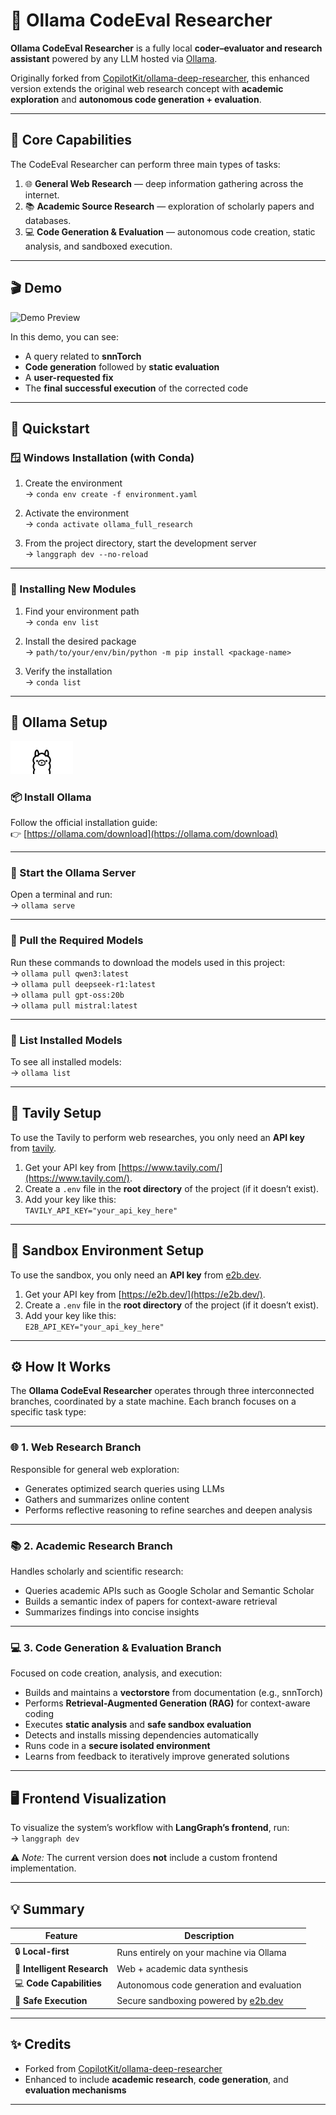 # 🧠 Ollama CodeEval Researcher

**Ollama CodeEval Researcher** is a fully local **coder–evaluator and research assistant** powered by any LLM hosted via [Ollama](https://ollama.com/search).

Originally forked from [CopilotKit/ollama-deep-researcher](https://github.com/CopilotKit/ollama-deep-researcher), this enhanced version extends the original web research concept with **academic exploration** and **autonomous code generation + evaluation**.

---

## 🎯 Core Capabilities

The CodeEval Researcher can perform three main types of tasks:

1. 🌐 **General Web Research** — deep information gathering across the internet.  
2. 📚 **Academic Source Research** — exploration of scholarly papers and databases.  
3. 💻 **Code Generation & Evaluation** — autonomous code creation, static analysis, and sandboxed execution.

---

## 🎬 Demo

![Demo Preview](./assets/gif_exec.gif)

In this demo, you can see:
- A query related to **snnTorch**
- **Code generation** followed by **static evaluation**
- A **user-requested fix**
- The **final successful execution** of the corrected code

---

## 🚀 Quickstart

### 🪟 Windows Installation (with Conda)

1. Create the environment  
   → `conda env create -f environment.yaml`  

2. Activate the environment  
   → `conda activate ollama_full_research`  

3. From the project directory, start the development server  
   → `langgraph dev --no-reload`

---

### 🧩 Installing New Modules

1. Find your environment path  
   → `conda env list`  

2. Install the desired package  
   → `path/to/your/env/bin/python -m pip install <package-name>`  

3. Verify the installation  
   → `conda list`

---

## 🦙 Ollama Setup

<img src="./assets/ollama.png" alt="Ollama Logo" width="100"/>

### 📦 Install Ollama  
Follow the official installation guide:  
👉 [https://ollama.com/download](https://ollama.com/download)

---

### 🧭 Start the Ollama Server  
Open a terminal and run:  
→ `ollama serve`

---

### 🤖 Pull the Required Models  
Run these commands to download the models used in this project:  
→ `ollama pull qwen3:latest`  
→ `ollama pull deepseek-r1:latest`  
→ `ollama pull gpt-oss:20b`  
→ `ollama pull mistral:latest`

---

### 🧾 List Installed Models  
To see all installed models:  
→ `ollama list`

---

## 🔎 Tavily Setup

To use the Tavily to perform web researches, you only need an **API key** from [tavily](https://www.tavily.com/).

1. Get your API key from [https://www.tavily.com/](https://www.tavily.com/).  
2. Create a `.env` file in the **root directory** of the project (if it doesn’t exist).  
3. Add your key like this:  
   `TAVILY_API_KEY="your_api_key_here"`

---

## 🧪 Sandbox Environment Setup

To use the sandbox, you only need an **API key** from [e2b.dev](https://e2b.dev/).

1. Get your API key from [https://e2b.dev/](https://e2b.dev/).  
2. Create a `.env` file in the **root directory** of the project (if it doesn’t exist).  
3. Add your key like this:  
   `E2B_API_KEY="your_api_key_here"`

---

## ⚙️ How It Works

The **Ollama CodeEval Researcher** operates through three interconnected branches, coordinated by a state machine. Each branch focuses on a specific task type:

---

### 🌐 1. Web Research Branch
Responsible for general web exploration:  
- Generates optimized search queries using LLMs  
- Gathers and summarizes online content  
- Performs reflective reasoning to refine searches and deepen analysis  

---

### 📚 2. Academic Research Branch
Handles scholarly and scientific research:  
- Queries academic APIs such as Google Scholar and Semantic Scholar  
- Builds a semantic index of papers for context-aware retrieval  
- Summarizes findings into concise insights  

---

### 💻 3. Code Generation & Evaluation Branch
Focused on code creation, analysis, and execution:  
- Builds and maintains a **vectorstore** from documentation (e.g., snnTorch)  
- Performs **Retrieval-Augmented Generation (RAG)** for context-aware coding  
- Executes **static analysis** and **safe sandbox evaluation**  
- Detects and installs missing dependencies automatically  
- Runs code in a **secure isolated environment**  
- Learns from feedback to iteratively improve generated solutions  

---

## 🖥️ Frontend Visualization

To visualize the system’s workflow with **LangGraph’s frontend**, run:  
→ `langgraph dev`

⚠️ *Note:* The current version does **not** include a custom frontend implementation.

---

## 💡 Summary

| Feature | Description |
|----------|--------------|
| 🔒 **Local-first** | Runs entirely on your machine via Ollama |
| 🧠 **Intelligent Research** | Web + academic data synthesis |
| 💻 **Code Capabilities** | Autonomous code generation and evaluation |
| 🧪 **Safe Execution** | Secure sandboxing powered by [e2b.dev](https://e2b.dev/) |

---

## ✨ Credits

- Forked from [CopilotKit/ollama-deep-researcher](https://github.com/CopilotKit/ollama-deep-researcher)  
- Enhanced to include **academic research**, **code generation**, and **evaluation mechanisms**

---
